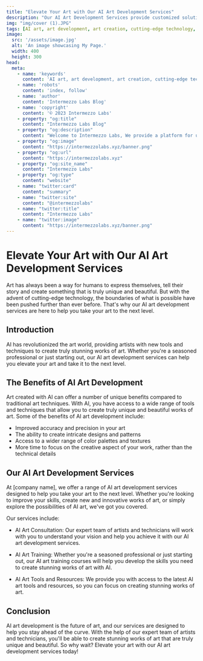 ```yaml
---
title: "Elevate Your Art with Our AI Art Development Services"
description: "Our AI Art Development Services provide customized solutions for your specific needs. Get in touch with us today to learn more."
img: "img/cover (1).JPG"
tags: [AI art, art development, art creation, cutting-edge technology, creativity, machine learning, deep learning, art consulting, art mastery, art design, computer vision, art and AI, artificial intelligence in art, art innovation]
image:
  src: '/assets/image.jpg'
  alt: 'An image showcasing My Page.'
  width: 400
  height: 300
head:
  meta:
    - name: 'keywords'
      content: 'AI art, art development, art creation, cutting-edge technology, creativity, machine learning, deep learning, art consulting, art mastery, art design, computer vision, art and AI, artificial intelligence in art, art innovation'
    - name: 'robots'
      content: 'index, follow'
    - name: 'author'
      content: 'Intermezzo Labs Blog'
    - name: 'copyright'
      content: '© 2023 Intermezzo Labs'
    - property: "og:title"
      content: "Intermezzo Labs Blog"
    - property: "og:description"
      content: "Welcome to Intermezzo Labs, We provide a platform for users to create, manage and trade digital assets. These platforms can be used for a variety of purposes, such as gaming, collectibles, and e-commerce. Intermezzo Labs is for anyone who wants to leverage blockchain technology."
    - property: "og:image"
      content: "https://intermezzolabs.xyz/banner.png"
    - property: "og:url"
      content: "https://intermezzolabs.xyz"
    - property: "og:site_name"
      content: "Intermezzo Labs"
    - property: "og:type"
      content: "website"
    - name: "twitter:card"
      content: "summary"
    - name: "twitter:site"
      content: "@intermezzolabs"
    - name: "twitter:title"
      content: "Intermezzo Labs"
    - name: "twitter:image"
      content: "https://intermezzolabs.xyz/banner.png"
---
```


# Elevate Your Art with Our AI Art Development Services

Art has always been a way for humans to express themselves, tell their story and create something that is truly unique and beautiful. But with the advent of cutting-edge technology, the boundaries of what is possible have been pushed further than ever before. That's why our AI art development services are here to help you take your art to the next level.

## Introduction

AI has revolutionized the art world, providing artists with new tools and techniques to create truly stunning works of art. Whether you're a seasoned professional or just starting out, our AI art development services can help you elevate your art and take it to the next level.

## The Benefits of AI Art Development

Art created with AI can offer a number of unique benefits compared to traditional art techniques. With AI, you have access to a wide range of tools and techniques that allow you to create truly unique and beautiful works of art. Some of the benefits of AI art development include:

- Improved accuracy and precision in your art
- The ability to create intricate designs and patterns
- Access to a wider range of color palettes and textures
- More time to focus on the creative aspect of your work, rather than the technical details

## Our AI Art Development Services

At [company name], we offer a range of AI art development services designed to help you take your art to the next level. Whether you're looking to improve your skills, create new and innovative works of art, or simply explore the possibilities of AI art, we've got you covered.

Our services include:

- AI Art Consultation: Our expert team of artists and technicians will work with you to understand your vision and help you achieve it with our AI art development services.

- AI Art Training: Whether you're a seasoned professional or just starting out, our AI art training courses will help you develop the skills you need to create stunning works of art with AI.

- AI Art Tools and Resources: We provide you with access to the latest AI art tools and resources, so you can focus on creating stunning works of art.

## Conclusion

AI art development is the future of art, and our services are designed to help you stay ahead of the curve. With the help of our expert team of artists and technicians, you'll be able to create stunning works of art that are truly unique and beautiful. So why wait? Elevate your art with our AI art development services today!
